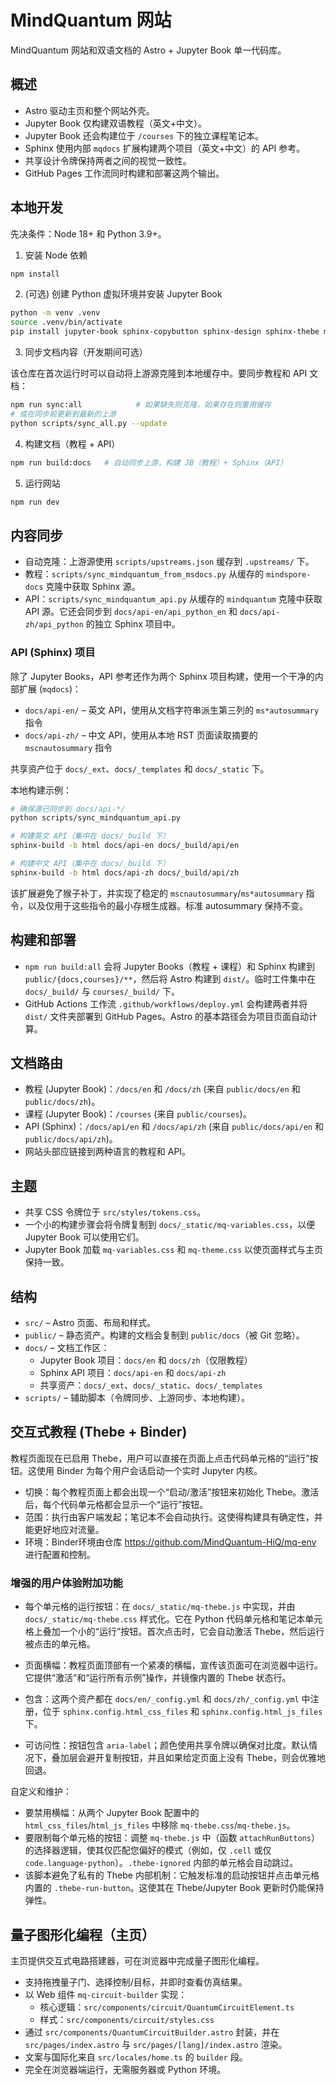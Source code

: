 # MindQuantum 网站

MindQuantum 网站和双语文档的 Astro + Jupyter Book 单一代码库。

## 概述

- Astro 驱动主页和整个网站外壳。
- Jupyter Book 仅构建双语教程（英文+中文）。
- Jupyter Book 还会构建位于 `/courses` 下的独立课程笔记本。
- Sphinx 使用内部 `mqdocs` 扩展构建两个项目（英文+中文）的 API 参考。
- 共享设计令牌保持两者之间的视觉一致性。
- GitHub Pages 工作流同时构建和部署这两个输出。

## 本地开发

先决条件：Node 18+ 和 Python 3.9+。

1) 安装 Node 依赖

```bash
npm install
```

2) (可选) 创建 Python 虚拟环境并安装 Jupyter Book

```bash
python -m venv .venv
source .venv/bin/activate
pip install jupyter-book sphinx-copybutton sphinx-design sphinx-thebe mindspore mindquantum
```

3) 同步文档内容（开发期间可选）

该仓库在首次运行时可以自动将上游源克隆到本地缓存中。要同步教程和 API 文档：

```bash
npm run sync:all            # 如果缺失则克隆，如果存在则重用缓存
# 或在同步前更新到最新的上游
python scripts/sync_all.py --update
```

4) 构建文档（教程 + API）

```bash
npm run build:docs   # 自动同步上游，构建 JB（教程）+ Sphinx（API）
```

5) 运行网站

```bash
npm run dev
```

## 内容同步

- 自动克隆：上游源使用 `scripts/upstreams.json` 缓存到 `.upstreams/` 下。
- 教程：`scripts/sync_mindquantum_from_msdocs.py` 从缓存的 `mindspore-docs` 克隆中获取 Sphinx 源。
- API：`scripts/sync_mindquantum_api.py` 从缓存的 `mindquantum` 克隆中获取 API 源。它还会同步到 `docs/api-en/api_python_en` 和 `docs/api-zh/api_python` 的独立 Sphinx 项目中。

### API (Sphinx) 项目

除了 Jupyter Books，API 参考还作为两个 Sphinx 项目构建，使用一个干净的内部扩展 (`mqdocs`)：

- `docs/api-en/` – 英文 API，使用从文档字符串派生第三列的 `ms*autosummary` 指令
- `docs/api-zh/` – 中文 API，使用从本地 RST 页面读取摘要的 `mscnautosummary` 指令

共享资产位于 `docs/_ext`、`docs/_templates` 和 `docs/_static` 下。

本地构建示例：

```bash
# 确保源已同步到 docs/api-*/
python scripts/sync_mindquantum_api.py

# 构建英文 API（集中在 docs/_build 下）
sphinx-build -b html docs/api-en docs/_build/api/en

# 构建中文 API（集中在 docs/_build 下）
sphinx-build -b html docs/api-zh docs/_build/api/zh
```

该扩展避免了猴子补丁，并实现了稳定的 `mscnautosummary`/`ms*autosummary` 指令，以及仅用于这些指令的最小存根生成器。标准 autosummary 保持不变。

## 构建和部署

- `npm run build:all` 会将 Jupyter Books（教程 + 课程）和 Sphinx 构建到 `public/{docs,courses}/**`，然后将 Astro 构建到 `dist/`。临时工件集中在 `docs/_build/` 与 `courses/_build/` 下。
- GitHub Actions 工作流 `.github/workflows/deploy.yml` 会构建两者并将 `dist/` 文件夹部署到 GitHub Pages。Astro 的基本路径会为项目页面自动计算。

## 文档路由

- 教程 (Jupyter Book)：`/docs/en` 和 `/docs/zh` (来自 `public/docs/en` 和 `public/docs/zh`)。
- 课程 (Jupyter Book)：`/courses` (来自 `public/courses`)。
- API (Sphinx)：`/docs/api/en` 和 `/docs/api/zh` (来自 `public/docs/api/en` 和 `public/docs/api/zh`)。
- 网站头部应链接到两种语言的教程和 API。

## 主题

- 共享 CSS 令牌位于 `src/styles/tokens.css`。
- 一个小的构建步骤会将令牌复制到 `docs/_static/mq-variables.css`，以便 Jupyter Book 可以使用它们。
- Jupyter Book 加载 `mq-variables.css` 和 `mq-theme.css` 以使页面样式与主页保持一致。

## 结构

- `src/` – Astro 页面、布局和样式。
- `public/` – 静态资产。构建的文档会复制到 `public/docs`（被 Git 忽略）。
- `docs/` – 文档工作区：
  - Jupyter Book 项目：`docs/en` 和 `docs/zh`（仅限教程）
  - Sphinx API 项目：`docs/api-en` 和 `docs/api-zh`
  - 共享资产：`docs/_ext`、`docs/_static`、`docs/_templates`
- `scripts/` – 辅助脚本（令牌同步、上游同步、本地构建）。

## 交互式教程 (Thebe + Binder)

教程页面现在已启用 Thebe，用户可以直接在页面上点击代码单元格的“运行”按钮。这使用 Binder 为每个用户会话启动一个实时 Jupyter 内核。

- 切换：每个教程页面上都会出现一个“启动/激活”按钮来初始化 Thebe。激活后，每个代码单元格都会显示一个“运行”按钮。
- 范围：执行由客户端发起；笔记本不会自动执行。这使得构建具有确定性，并能更好地应对流量。
- 环境：Binder环境由仓库 https://github.com/MindQuantum-HiQ/mq-env 进行配置和控制。


### 增强的用户体验附加功能

- 每个单元格的运行按钮：在 `docs/_static/mq-thebe.js` 中实现，并由 `docs/_static/mq-thebe.css` 样式化。它在 Python 代码单元格和笔记本单元格上叠加一个小的“运行”按钮。首次点击时，它会自动激活 Thebe，然后运行被点击的单元格。

- 页面横幅：教程页面顶部有一个紧凑的横幅，宣传该页面可在浏览器中运行。它提供“激活”和“运行所有示例”操作，并镜像内置的 Thebe 状态行。
- 包含：这两个资产都在 `docs/en/_config.yml` 和 `docs/zh/_config.yml` 中注册，位于 `sphinx.config.html_css_files` 和 `sphinx.config.html_js_files` 下。
- 可访问性：按钮包含 `aria-label`；颜色使用共享令牌以确保对比度。默认情况下，叠加层会避开复制按钮，并且如果给定页面上没有 Thebe，则会优雅地回退。

自定义和维护：
- 要禁用横幅：从两个 Jupyter Book 配置中的 `html_css_files`/`html_js_files` 中移除 `mq-thebe.css`/`mq-thebe.js`。
- 要限制每个单元格的按钮：调整 `mq-thebe.js` 中（函数 `attachRunButtons`）的选择器逻辑，使其仅匹配您偏好的模式（例如，仅 `.cell` 或仅 `code.language-python`）。`.thebe-ignored` 内部的单元格会自动跳过。
- 该脚本避免了私有的 Thebe 内部机制：它触发标准的启动按钮并点击单元格内置的 `.thebe-run-button`。这使其在 Thebe/Jupyter Book 更新时仍能保持弹性。

## 量子图形化编程（主页）

主页提供交互式电路搭建器，可在浏览器中完成量子图形化编程。

- 支持拖拽量子门、选择控制/目标，并即时查看仿真结果。
- 以 Web 组件 `mq-circuit-builder` 实现：
  - 核心逻辑：`src/components/circuit/QuantumCircuitElement.ts`
  - 样式：`src/components/circuit/styles.css`
- 通过 `src/components/QuantumCircuitBuilder.astro` 封装，并在 `src/pages/index.astro` 与 `src/pages/[lang]/index.astro` 渲染。
- 文案与国际化来自 `src/locales/home.ts` 的 `builder` 段。
- 完全在浏览器端运行，无需服务器或 Python 环境。
